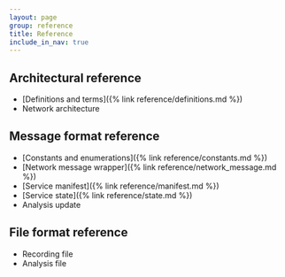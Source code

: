 ```yaml
---
layout: page
group: reference
title: Reference
include_in_nav: true
---
```


## Architectural reference

- [Definitions and terms]({% link reference/definitions.md %})
- Network architecture

## Message format reference

- [Constants and enumerations]({% link reference/constants.md %})
- [Network message wrapper]({% link reference/network_message.md %})
- [Service manifest]({% link reference/manifest.md %})
- [Service state]({% link reference/state.md %})
- Analysis update

## File format reference

- Recording file
- Analysis file
